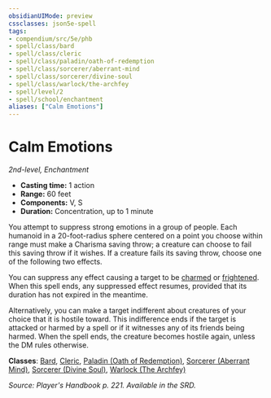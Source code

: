 ```yaml
---
obsidianUIMode: preview
cssclasses: json5e-spell
tags:
- compendium/src/5e/phb
- spell/class/bard
- spell/class/cleric
- spell/class/paladin/oath-of-redemption
- spell/class/sorcerer/aberrant-mind
- spell/class/sorcerer/divine-soul
- spell/class/warlock/the-archfey
- spell/level/2
- spell/school/enchantment
aliases: ["Calm Emotions"]
---
```

# Calm Emotions
*2nd-level, Enchantment*  

- **Casting time:** 1 action
- **Range:** 60 feet
- **Components:** V, S
- **Duration:** Concentration, up to 1 minute

You attempt to suppress strong emotions in a group of people. Each humanoid in a 20-foot-radius sphere centered on a point you choose within range must make a Charisma saving throw; a creature can choose to fail this saving throw if it wishes. If a creature fails its saving throw, choose one of the following two effects.

You can suppress any effect causing a target to be [charmed](_conditions.md#charmed) or [frightened](_conditions.md#frightened). When this spell ends, any suppressed effect resumes, provided that its duration has not expired in the meantime.

Alternatively, you can make a target indifferent about creatures of your choice that it is hostile toward. This indifference ends if the target is attacked or harmed by a spell or if it witnesses any of its friends being harmed. When the spell ends, the creature becomes hostile again, unless the DM rules otherwise.

**Classes**: [Bard](compendium/classes/bard.md), [Cleric](compendium/classes/cleric.md), [Paladin (Oath of Redemption)](compendium/classes/paladin-oath-of-redemption-xge.md), [Sorcerer (Aberrant Mind)](compendium/classes/sorcerer-aberrant-mind-tce.md), [Sorcerer (Divine Soul)](compendium/classes/sorcerer-divine-soul-xge.md), [Warlock (The Archfey)](compendium/classes/warlock-the-archfey.md)

*Source: Player's Handbook p. 221. Available in the SRD.*